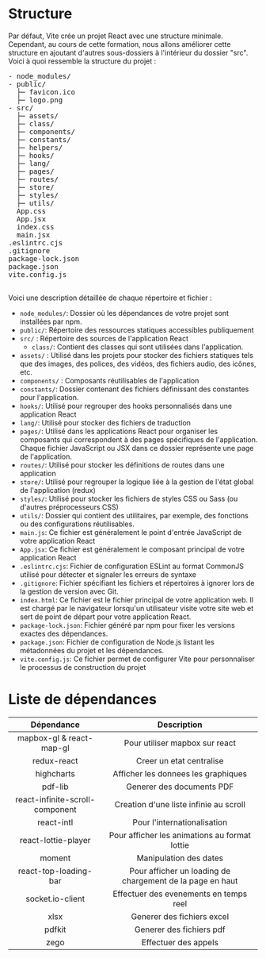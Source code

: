 
# <a name="structure"></a> Structure
Par défaut, Vite crée un projet React avec une structure minimale. Cependant, au cours de cette formation, nous allons améliorer cette structure en ajoutant d'autres sous-dossiers à l'intérieur du dossier "src". Voici à quoi ressemble la structure du projet :
<pre>
- node_modules/
- public/
  ├─ favicon.ico 
  ├─ logo.png
- src/
  ├─ assets/
  ├─ class/
  ├─ components/
  ├─ constants/
  ├─ helpers/
  ├─ hooks/
  ├─ lang/
  ├─ pages/
  ├─ routes/
  ├─ store/
  ├─ styles/
  ├─ utils/
  App.css
  App.jsx
  index.css
  main.jsx
.eslintrc.cjs
.gitignore
package-lock.json
package.json
vite.config.js
  </pre>
  Voici une description détaillée de chaque répertoire et fichier :
- `node_modules/`: Dossier où les dépendances de votre projet sont installées par npm.
- `public/`: Répertoire des ressources statiques accessibles publiquement
- `src/` : Répertoire des sources de l'application React
  - `class/`: Contient des classes qui sont utilisées dans l'application.
- `assets/` : Utilisé dans les projets pour stocker des fichiers statiques tels que des images, des polices, des vidéos, des fichiers audio, des icônes, etc.
- `components/` : Composants réutilisables de l'application
- `constants/`: Dossier contenant des fichiers définissant des constantes pour l'application.
- `hooks/`: Utilisé pour regrouper des hooks personnalisés dans une application React
- `lang/`: Utilisé pour stocker des fichiers de traduction
- `pages/`: Utilisé dans les applications React pour organiser les composants qui correspondent à des pages spécifiques de l'application. Chaque fichier JavaScript ou JSX dans ce dossier représente une page de l'application.
- `routes/`: Utilisé pour stocker les définitions de routes dans une application
- `store/`: Utilisé pour regrouper la logique liée à la gestion de l'état global de l'application (redux)
- `styles/`: Utilisé pour stocker les fichiers de styles CSS ou Sass (ou d'autres préprocesseurs CSS)
- `utils/`: Dossier qui contient des utilitaires, par exemple, des fonctions ou des configurations réutilisables.
- `main.js`: Ce fichier est généralement le point d'entrée JavaScript de votre application React
- `App.jsx`: Ce fichier est généralement le composant principal de votre application React
- `.eslintrc.cjs`: Fichier de configuration ESLint au format CommonJS utilisé pour détecter et signaler les erreurs de syntaxe
- `.gitignore`: Fichier spécifiant les fichiers et répertoires à ignorer lors de la gestion de version avec Git.
- `index.html`: Ce fichier est le fichier principal de votre application web. Il est chargé par le navigateur lorsqu'un utilisateur visite votre site web et sert de point de départ pour votre application React.
- `package-lock.json`: Fichier généré par npm pour fixer les versions exactes des dépendances.
- `package.json`: Fichier de configuration de Node.js listant les métadonnées du projet et les dépendances.
- `vite.config.js`: Ce fichier permet de configurer Vite pour personnaliser le processus de construction du projet

# Liste de dépendances
| Dépendance |  Description                          |
| :-------: | :----------------------------------------------------------: |
| mapbox-gl & react-map-gl  | Pour utiliser mapbox sur react  |
| redux-react  | Creer un etat centralise  |
| highcharts  | Afficher les donnees les graphiques  |
| pdf-lib  | Generer des documents PDF  |
| react-infinite-scroll-component  | Creation d'une liste infinie au scroll |
| react-intl  | Pour l'internationalisation  |
| react-lottie-player  | Pour afficher les animations au format lottie |
| moment  | Manipulation des dates  |
| react-top-loading-bar  | Pour afficher un loading de chargement de la page en haut |
| socket.io-client  | Effectuer des evenements en temps reel  |
| xlsx  | Generer des fichiers excel  |
| pdfkit  | Generer des fichiers pdf  |
| zego  | Effectuer des appels |